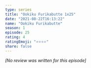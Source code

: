 ```yaml
---
type: series
title: "Ookiku Furikabutte 1x25"
date: "2021-08-22T16:13:22"
name: "Ookiku Furikabutte"
season: 1
episode: 25
rating: 4
ratingEmoji: "⭐️⭐️⭐️⭐️"
share: false
---
```


_[No review was written for this episode]_
